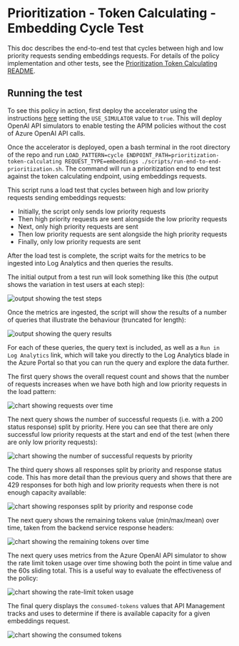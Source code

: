 # Prioritization - Token Calculating - Embedding Cycle Test

This doc describes the end-to-end test that cycles between high and low priority requests sending embeddings requests.
For details of the policy implementation and other tests, see the [Prioritization Token Calculating README](./prioritization-token-calculating.md).

## Running the test

To see this policy in action, first deploy the accelerator using the instructions [here](../../README.md) setting the `USE_SIMULATOR` value to `true`.
This will deploy OpenAI API simulators to enable testing the APIM policies without the cost of Azure OpenAI API calls.

Once the accelerator is deployed, open a bash terminal in the root directory of the repo and run `LOAD_PATTERN=cycle ENDPOINT_PATH=prioritization-token-calculating REQUEST_TYPE=embeddings ./scripts/run-end-to-end-prioritization.sh`. The command will run a prioritization end to end test against the token calculating endpoint, using embeddings requests.

This script runs a load test that cycles between high and low priority requests sending embeddings requests:

- Initially, the script only sends low priority requests
- Then high priority requests are sent alongside the low priority requests
- Next, only high priority requests are sent
- Then low priority requests are sent alongside the high priority requests
- Finally, only low priority requests are sent

After the load test is complete, the script waits for the metrics to be ingested into Log Analytics and then queries the results.

The initial output from a test run will look something like this (the output shows the variation in test users at each step):

![output showing the test steps](./docs/token-calculating/embeddings-cycle/steps.png)

Once the metrics are ingested, the script will show the results of a number of queries that illustrate the behaviour (truncated for length):

![output showing the query results](./docs/token-calculating/embeddings-cycle/output.png)

For each of these queries, the query text is included, as well as a `Run in Log Analytics` link, which will take you directly to the Log Analytics blade in the Azure Portal so that you can run the query and explore the data further.

The first query shows the overall request count and shows that the number of requests increases when we have both high and low priority requests in the load pattern:

![chart showing requests over time](./docs/token-calculating/embeddings-cycle/request-count.png)

The next query shows the number of successful requests (i.e. with a 200 status response) split by priority. Here you can see that there are only successful low priority requests at the start and end of the test (when there are only low priority requests):

![chart showing the number of successful requests by priority](./docs/token-calculating/embeddings-cycle/successful-requests.png)

The third query shows all responses split by priority and response status code. This has more detail than the previous query and shows that there are 429 responses for both high and low priority requests when there is not enough capacity available:

![chart showing responses split by priority and response code](./docs/token-calculating/embeddings-cycle/requests-priority-status.png)

The next query shows the remaining tokens value (min/max/mean) over time, taken from the backend service response headers:

![chart showing the remaining tokens over time](./docs/token-calculating/embeddings-cycle/remaining-tokens.png)

The next query uses metrics from the Azure OpenAI API simulator to show the rate limit token usage over time showing both the point in time value and the 60s sliding total. This is a useful way to evaluate the effectiveness of the policy:

![chart showing the rate-limit token usage](./docs/token-calculating/embeddings-cycle/rate-limit-tokens.png)

The final query displays the `consumed-tokens` values that API Management tracks and uses to determine if there is available capacity for a given embeddings request.

![chart showing the consumed tokens](./docs/token-calculating/embeddings-cycle/consumed-tokens.png)

